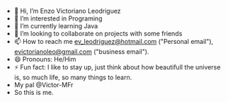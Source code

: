 - 👋 Hi, I’m Enzo Victoriano Leodriguez
- 👀 I’m interested in Programing 
- 🌱 I’m currently learning Java
- 💞️ I’m looking to collaborate on projects with some friends
- 📫 How to reach me ev_leodriguez@hotmail.com ("Personal email"), evictorianoleo@gmail.com ("business email").
- 😄 Pronouns: He/Him
- ⚡ Fun fact: I like to stay up, just think about how beautifull the universe is, so much life, so many things to learn.
- My pal @Victor-MFr
- So this is me.
